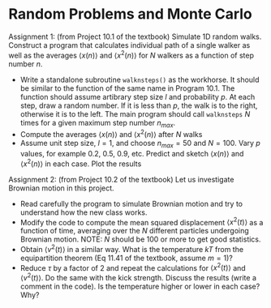 # Random Problems and Monte Carlo
Assignment 1: (from Project 10.1 of the textbook) Simulate 1D random walks. Construct a program that calculates individual path of a single walker as well as the averages $\left<x(n)\right>$ and $\left<x^2(n)\right>$ for $N$ walkers as a function of step number $n$. 
 * Write a standalone subroutine `walknsteps()` as the workhorse. It should be similar to the function of the same name in Program 10.1. The function should assume artibrary step size $l$ and probability $p$. At each step, draw a random number. If it is less than $p$, the walk is to the right, otherwise it is to the left. The main program should call `walknsteps` $N$ times for a given maximum step number $n_{max}$.
* Compute the averages $\left<x(n)\right>$ and $\left<x^2(n)\right>$ after $N$ walks
* Assume unit step size, $l=1$, and choose $n_{max}=50$ and $N=100$. Vary $p$ values, for example $0.2$, $0.5$, $0.9$, etc. Predict and sketch $\left<x(n)\right>$ and $\left<x^2(n)\right>$ in each case. Plot the results

Assignment 2: (from Project 10.2 of the textbook) Let us investigate Brownian motion in this project. 
* Read carefully the program to simulate Brownian motion and try to understand how the new class works. 
* Modify the code to compute the mean squared displacement $\left<x^2(t)\right>$ as a function of time, averaging over the $N$ different particles undergoing Brownian motion. NOTE: $N$ should be 100 or more to get good statistics. 
* Obtain $\left<v^2(t)\right>$ in a similar way. What is the temperature $kT$ from the equipartition theorem (Eq 11.41 of the textbook, assume $m=1$)?
* Reduce $\tau$ by a factor of 2 and repeat the calculations for  $\left<x^2(t)\right>$ and  $\left<v^2(t)\right>$. Do the same with the kick strength. Discuss the results (write a comment in the code). Is the temperature higher or lower in each case? Why?
